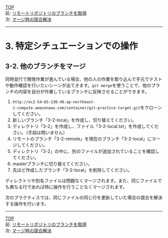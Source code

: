 [TOP](../README.md)   
前: [リモートリポジトリのブランチを取得](./fetch.md)  
次: [マージ時の競合解決](./conflict.md)  

---

# 3. 特定シチュエーションでの操作
## 3-2. 他のブランチをマージ
同時並行で開発作業が進んでいる場合、他の人の作業を取り込んで手元でテストや動作確認を行いたいシーンが出てきます。`git merge`を使うことで、他のブランチの内容を自分が作業しているブランチに反映させることができます。  

1. `http://ec2-54-65-130-40.ap-northeast-1.compute.amazonaws.com/container/git-practice-target.git`をクローンしてください。
2. 新しいブランチ「3-2-local」を作成し、切り替えてください。
3. ディレクトリ「3-2」を作成し、ファイル「3-2-local.txt」を作成してください。（手段は問いません）
4. リモートのブランチ「3-2-remote」を現在のブランチ「3-2-local」にマージしてください。
5. ディレクトリ「3-2」の中に、別のファイルが追加されていることを確認してください。
6. masterブランチに切り替えてください。
7. 先ほど作成したブランチ「3-2-local」を削除してください。

ディレクトリや別名ファイルは問題なくマージされます。また、同じファイルでも異なる行であれば特に操作を行うことなくマージされます。  

次のプラクティスでは、同じファイルの同じ行を更新していた場合の競合を解決する操作を行います。

--- 

[TOP](../README.md)   
前: [リモートリポジトリのブランチを取得](./fetch.md)  
次: [マージ時の競合解決](./conflict.md)  